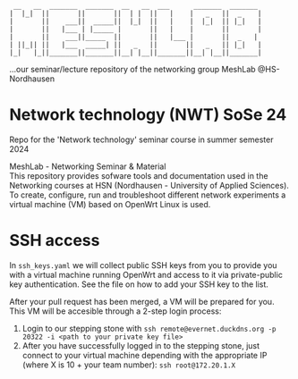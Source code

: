 ```
 __   __  _______  _______  __   __  ___      _______  _______  
|  |_|  ||       ||       ||  | |  ||   |    |   _   ||  _    | 
|       ||    ___||  _____||  |_|  ||   |    |  |_|  || |_|   |
|       ||   |___ | |_____ |       ||   |    |       ||       |
|       ||    ___||_____  ||       ||   |___ |       ||  _   |
| ||_|| ||   |___  _____| ||   _   ||       ||   _   || |_|   |
|_|   |_||_______||_______||__| |__||_______||__| |__||_______|
```

...our seminar/lecture repository of the networking group MeshLab @HS-Nordhausen


# Network technology (NWT) SoSe 24
Repo for the 'Network technology' seminar course in summer semester 2024

MeshLab - Networking Seminar & Material   
This repository provides sofware tools and documentation used in the Networking courses at HSN (Nordhausen - University of Applied Sciences). To create, configure, run and troubleshoot different network experiments a virtual machine (VM) based on OpenWrt Linux is used.

# SSH access

In `ssh_keys.yaml` we will collect public SSH keys from you to provide you with a virtual machine running OpenWrt and access to it via private-public key authentication. See the file on how to add your SSH key to the list.

After your pull request has been merged, a VM will be prepared for you. This VM will be accesible through a 2-step login process:
1. Login to our stepping stone with `ssh remote@evernet.duckdns.org -p 20322 -i <path to your private key file>`
2. After you have successfully logged in to the stepping stone, just connect to your virtual machine depending with the appropriate IP (where X is 10 + your team number): `ssh root@172.20.1.X`

